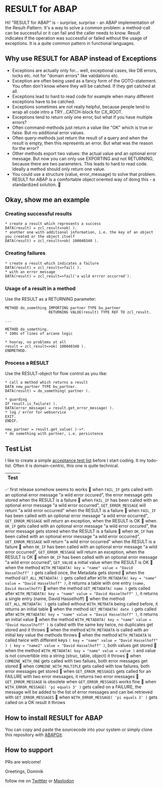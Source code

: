 # RESULT for ABAP

Hi! "RESULT for ABAP" is - surprise, surprise - an ABAP implementation of the Result-Pattern. It's a way to solve a common problem: a method-call can be successful or it can fail and the caller needs to know.  Result indicates if the operation was successful or failed without the usage of exceptions. It is a quite common pattern in functional languages.

## Why use RESULT for ABAP instead of Exceptions
* Exceptions are actually only for... well, exceptional cases, like DB errors, locks etc. not for "domain errors" like validations etc.
* Exception are often being used as a fancy form of the GOTO-statement. You often don't know where they will be catched. If they get catched at all.
* Exceptions lead to hard to read code for example when many different exceptions have to be catched.
* Exceptions sometimes are not really helpful, because people tend to wrap all code intro a TRY...CATCH-block for CX_ROOT.
* Exceptions tend to return only one error, but what if you have multiple errors?
* Often command-methods just return a value like "OK" which is true or false. But no additional error values.
* Often query-methods just return the result of a query and when the result is empty, then this represents an error. But what was the reason for the error?
* Other methods export two values: the actual value and an optional error message. But now you can only use EXPORTING and not RETURNING, because there are two parameters. This leads to hard to read code. Ideally a method should only return one value.
* You could use a structure (value, error_message) to solve that problem. RESULT for ABAP is a comfortable object oriented way of doing this - a standardized solution. 🦖


## Okay, show me an example
### Creating successful results
```
* create a result which represents a success
DATA(result) = zcl_result=>ok( ).
* another one with additional information, i.e. the key of an object you created or the object itself
DATA(result) = zcl_result=>ok( 100040340 ).
```
### Creating failures
```
* create a result which indicates a failure
DATA(result) = zcl_result=>fail( ).
* with an error message
DATA(result) = zcl_result=>fail('a wild errror occurred').
```
### Usage of a result in a method
Use the RESULT as a RETURNING parameter:
```
METHOD do_something IMPORTING partner TYPE bu_partner
                    RETURNING VALUE(result) TYPE REF TO zcl_result.
                    
...

METHOD do_something.
* 100s of lines of arcane logic

* hooray, no problems at all
result = zcl_result=>ok( 100040340 ).
ENDMETHOD.
```
### Process a RESULT
Use the RESULT-object for flow control as you like:
```
* call a method which returns a result
DATA new_partner TYPE bu_partner.
DATA(result) = do_something( partner ).

* guarding
IF result.is_failure( ).
DATA(error_message) = result.get_error_message( ).
* log / error for webservice
EXIT.
ENDIF.

new_partner = result.get_value( )->*.
* do something with partner, i.e. persistence
```

## Test List
I like to create a simple [acceptance test list](https://agiledojo.de/2018-12-16-tdd-testlist/) before I start coding. It my todo-list. Often it is domain-centric, this one is quite technical.

|Test|
|----|
:white_check_mark: first release somehow seems to works
:black_square_button: when `FAIL_IF` gets called with an optional error message "a wild error occured", the error message gets stored when the RESULT is a failure
:black_square_button: when `FAIL_IF` has been called with an optional error message "a wild error occurred", `GET_ERROR_MESSAGE` will return "a wild error occurred" when the RESULT is a failure
:black_square_button: when `FAIL_IF` has been called with an optional error message "a wild error occurred", `GET_ERROR_MESSAGE` will return an exception, when the RESULT is OK
:black_square_button: when `OK_IF` gets called with an optional error message "a wild error occured", the error message gets stored when the RESULT is a failure
:black_square_button: when `OK_IF` has been called with an optional error message "a wild error occurred", `GET_ERROR_MESSAGE` will return "a wild error occurred" when the RESULT is a failure
:black_square_button: when `OK_IF` has been called with an optional error message "a wild error occurred", `GET_ERROR_MESSAGE` will return an exception, when the RESULT is OK
:black_square_button: when `OK_IF` has been called with an optional error message "a wild error occurred", `GET_VALUE` a initial value when the RESULT is OK
:black_square_button: when the method `WITH_METADATA( key = "name" value = "David Hasselhoff" )` gets called once, the Metadata gets stored
:black_square_button: when the method `GET_ALL_METADATA( )` gets called after `WITH_METADATA( key = "name" value = "David Hasselhoff" )`, it returns a table with one entry `(name, David Hasselhoff)`
:black_square_button: when the method `GET_METADATA( name )` gets called after `WITH_METADATA( key = "name" value = "David Hasselhoff" )`, it returns a single entry (name, David Hasselhoff)
:black_square_button: when the method `GET_ALL_METADATA( )` gets called without `WITH_METDATA` being called before, it returns an initial table
:black_square_button: when the method `GET_METADATA( date )` gets called after `WITH_METADATA( key = "name" value = "David Hasselhoff" )`, it returns an initial value
:black_square_button: when the method `WITH_METADATA( key = "name" value = "David Hasselhoff" )` is called with the same key twice, no duplicates get stored and it throws
:black_square_button: when the method `WITH_METADATA` is called with an initial key value the methods throws
:black_square_button: when the method `WITH_METADATA` is called twice with different keys `( key = "name" value = "David Hasselhoff" ) ( key = "name2" value = "David Hasselhoff" )`, both values get stored
:black_square_button: when the method `WITH_METADATA( key = "name" value = value )` and value is not convertible into a string (struc, table, object) it throws
:black_square_button: when `COMBINE_WITH_ONE` gets called with two failues, both error messages get stored
:black_square_button: when `COMBINE_WITH_MULTIPLE` gets called with tow failures, both error messages get stored
:black_square_button: when `GET_ERROR_MESSAGES` gets called for an FAILURE with two error messages, it returns  two error messages
:black_square_button: `GET_ERROR_MESSAGE` is obsolete when `GET_ERROR_MESSAGES` works fine
:black_square_button: when `WITH_ERROR_MESSAGE( 'pi equals 3' )` gets called on a FAILURE, the message will be added to the list of error messages and can bei retrieved with `GET_ERROR_MESSAGES`
:black_square_button: when `WITH_ERROR_MESSAGE( 'pi equals 3' )` gets called on a OK result it throws

## How to install RESULT for ABAP
You can copy and paste the sourcecode into your system or simply clone this repository with [ABAPGit](https://abapgit.org/). 

## How to support

PRs are welcome!

Greetings, 
Dominik

follow me on [Twittter](https://twitter.com/PanzerDominik) or [Mastodon](https://sw-development-is.social/web/@PanzerDominik)


